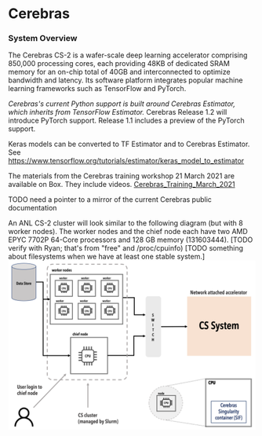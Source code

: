 Cerebras
========

### System Overview
The Cerebras CS-2 is a wafer-scale deep learning accelerator comprising 850,000 processing cores, each providing 48KB of dedicated SRAM memory for an on-chip total of 40GB and interconnected to optimize bandwidth and latency. Its software platform integrates popular machine learning frameworks such as TensorFlow and PyTorch.

*Cerebras's current Python support is built around Cerebras Estimator, which inherits from TensorFlow Estimator.*
Cerebras Release 1.2 will introduce PyTorch support. Release 1.1 includes a preview of the PyTorch support. 

Keras models can be converted to TF Estimator and to Cerebras Estimator.  See <https://www.tensorflow.org/tutorials/estimator/keras_model_to_estimator>

The materials from the Cerebras training workshop 21 March 2021 are available on Box. They include videos.
[Cerebras\_Training\_March\_2021](https://anl.app.box.com/s/be1w6pqre8sda2jqwb65czk0o3hv2tho)

TODO need a pointer to a mirror of the current Cerebras public documentation


An ANL CS-2 cluster will look similar to the following diagram (but with 8 worker nodes). The worker nodes and the chief node each have two AMD EPYC 7702P 64-Core processors and 128 GB memory (131603444). [TODO verify with Ryan; that's from "free" and /proc/cpuinfo) [TODO something about filesystems when we have at least one stable system.]
![CS-2 cluster diagram](./cs-getting-started.png)
